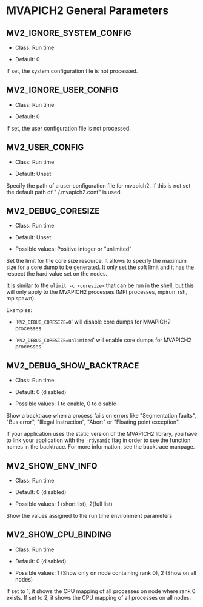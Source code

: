 # MVAPICH2 General Parameters 

## MV2_IGNORE_SYSTEM_CONFIG 

-   Class: Run time

-   Default: 0

If set, the system configuration file is not processed.

## MV2_IGNORE_USER_CONFIG 

-   Class: Run time

-   Default: 0

If set, the user configuration file is not processed.

## MV2_USER_CONFIG 

-   Class: Run time

-   Default: Unset

Specify the path of a user configuration file for mvapich2. If this is
not set the default path of " /.mvapich2.conf" is used.

## MV2_DEBUG_CORESIZE 

-   Class: Run time

-   Default: Unset

-   Possible values: Positive integer or \"unlimited\"

Set the limit for the core size resource. It allows to specify the
maximum size for a core dump to be generated. It only set the soft limit
and it has the respect the hard value set on the nodes.

It is similar to the `ulimit -c <coresize>` that can be run in the
shell, but this will only apply to the MVAPICH2 processes (MPI
processes, mpirun_rsh, mpispawn).

Examples:

-   '`MV2_DEBUG_CORESIZE=0`' will disable core dumps for MVAPICH2
    processes.

-   '`MV2_DEBUG_CORESIZE=unlimited`' will enable core dumps for MVAPICH2
    processes.

## MV2_DEBUG_SHOW_BACKTRACE 

-   Class: Run time

-   Default: 0 (disabled)

-   Possible values: 1 to enable, 0 to disable

Show a backtrace when a process fails on errors like \"Segmentation
faults\", \"Bus error\", \"Illegal Instruction\", \"Abort\" or
\"Floating point exception\".

If your application uses the static version of the MVAPICH2 library, you
have to link your application with the `-rdynamic` flag in order to see
the function names in the backtrace. For more information, see the
backtrace manpage.

## MV2_SHOW_ENV_INFO 

-   Class: Run time

-   Default: 0 (disabled)

-   Possible values: 1 (short list), 2(full list)

Show the values assigned to the run time environment parameters

## MV2_SHOW_CPU_BINDING 

-   Class: Run time

-   Default: 0 (disabled)

-   Possible values: 1 (Show only on node containing rank 0), 2 (Show on
    all nodes)

If set to 1, it shows the CPU mapping of all processes on node where
rank 0 exists. If set to 2, it shows the CPU mapping of all processes on
all nodes.
